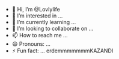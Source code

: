 - 👋 Hi, I’m @Lovlylife
- 👀 I’m interested in ...
- 🌱 I’m currently learning ...
- 💞️ I’m looking to collaborate on ...
- 📫 How to reach me ...
- 😄 Pronouns: ...
- ⚡ Fun fact: ... erdemmmmmmmKAZANDI

<!---
Lovlylife/Lovlylife is a ✨ special ✨ repository because its `README.md` (this file) appears on your GitHub profile.
You can click the Preview link to take a look at your changes.
--->
